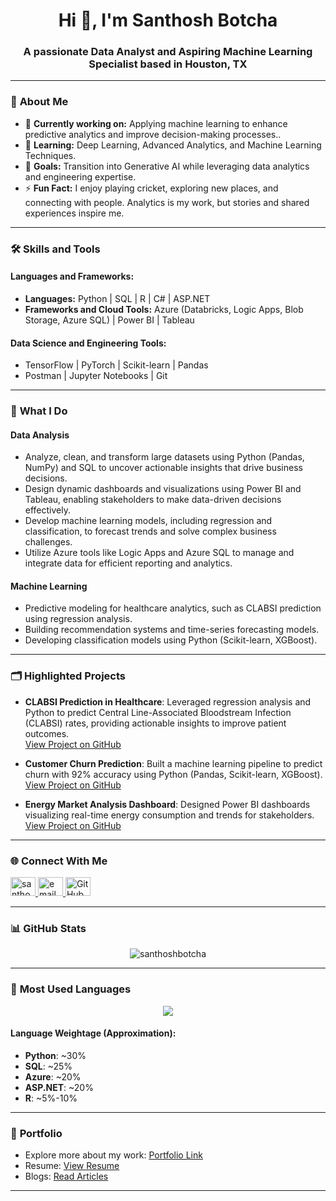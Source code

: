 <h1 align="center">Hi 👋, I'm Santhosh Botcha</h1>
<h3 align="center">A passionate Data Analyst and Aspiring Machine Learning Specialist based in Houston, TX</h3>

---

### 🌟 **About Me**
- 🔭 **Currently working on:** Applying machine learning to enhance predictive analytics and improve decision-making processes..
- 🌱 **Learning:** Deep Learning, Advanced Analytics, and Machine Learning Techniques.
- 🎯 **Goals:** Transition into Generative AI while leveraging data analytics and engineering expertise.
- ⚡ **Fun Fact:** I enjoy playing cricket, exploring new places, and connecting with people. Analytics is my work, but stories and shared experiences inspire me.

---

### 🛠 **Skills and Tools**
#### **Languages and Frameworks:**
- **Languages:** Python | SQL | R | C# | ASP.NET
- **Frameworks and Cloud Tools:** Azure (Databricks, Logic Apps, Blob Storage, Azure SQL) | Power BI | Tableau

#### **Data Science and Engineering Tools:**
- TensorFlow | PyTorch | Scikit-learn | Pandas
- Postman | Jupyter Notebooks | Git

---

### 🚀 **What I Do**
#### **Data Analysis**
- Analyze, clean, and transform large datasets using Python (Pandas, NumPy) and SQL to uncover actionable insights that drive business decisions.
- Design dynamic dashboards and visualizations using Power BI and Tableau, enabling stakeholders to make data-driven decisions effectively.
- Develop machine learning models, including regression and classification, to forecast trends and solve complex business challenges.
- Utilize Azure tools like Logic Apps and Azure SQL to manage and integrate data for efficient reporting and analytics.


#### **Machine Learning**
- Predictive modeling for healthcare analytics, such as CLABSI prediction using regression analysis.
- Building recommendation systems and time-series forecasting models.
- Developing classification models using Python (Scikit-learn, XGBoost).

---

### 🗂 **Highlighted Projects**
- **CLABSI Prediction in Healthcare**: Leveraged regression analysis and Python to predict Central Line-Associated Bloodstream Infection (CLABSI) rates, providing actionable insights to improve patient outcomes.  
  [View Project on GitHub](#)

- **Customer Churn Prediction**: Built a machine learning pipeline to predict churn with 92% accuracy using Python (Pandas, Scikit-learn, XGBoost).  
  [View Project on GitHub](#)

- **Energy Market Analysis Dashboard**: Designed Power BI dashboards visualizing real-time energy consumption and trends for stakeholders.  
  [View Project on GitHub](#)

---

### 🌐 **Connect With Me**
<p align="left">
<a href="https://linkedin.com/in/santhoshbotcha" target="_blank">
<img src="https://raw.githubusercontent.com/rahuldkjain/github-profile-readme-generator/master/src/images/icons/Social/linked-in-alt.svg" alt="santhosh botcha" height="30" width="40" />
</a>
<a href="mailto:santhoshbotcha97@gmail.com" target="_blank">
<img src="https://cdn-icons-png.flaticon.com/512/732/732200.png" alt="email" height="30" width="40"/>
</a>
<a href="https://github.com/santhoshbotcha" target="_blank">
<img src="https://raw.githubusercontent.com/rahuldkjain/github-profile-readme-generator/master/src/images/icons/Social/github-alt.svg" alt="GitHub" height="30" width="40" />
</a>
</p>

---

### 📊 **GitHub Stats**
<p align="center">
<img align="center" src="https://github-readme-stats.vercel.app/api?username=santhoshbotcha&show_icons=true&locale=en&theme=radical" alt="santhoshbotcha" />
</p>

---

### 🔗 **Most Used Languages**
<p align="center">
<img align="center" src="https://github-readme-stats.vercel.app/api/top-langs?username=santhoshbotcha&show_icons=true&locale=en&layout=compact&theme=radical&langs_count=5&custom_title=Languages%20Breakdown&hide=javascript,html&exclude_repo=repo-to-ignore" />
</p>

#### **Language Weightage (Approximation):**
- **Python**: ~30%  
- **SQL**: ~25%  
- **Azure**: ~20%  
- **ASP.NET**: ~20%  
- **R**: ~5%-10%  

---

### 🔗 **Portfolio**
- Explore more about my work: [Portfolio Link](#)
- Resume: [View Resume](#)
- Blogs: [Read Articles](#)

---

